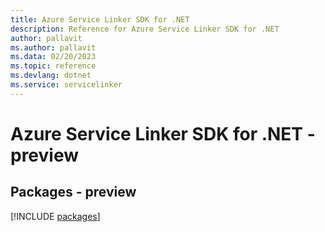 ```yaml
---
title: Azure Service Linker SDK for .NET
description: Reference for Azure Service Linker SDK for .NET
author: pallavit
ms.author: pallavit
ms.data: 02/20/2023
ms.topic: reference
ms.devlang: dotnet
ms.service: servicelinker
---
```

# Azure Service Linker SDK for .NET - preview
## Packages - preview
[!INCLUDE [packages](service-linker-index.md)]